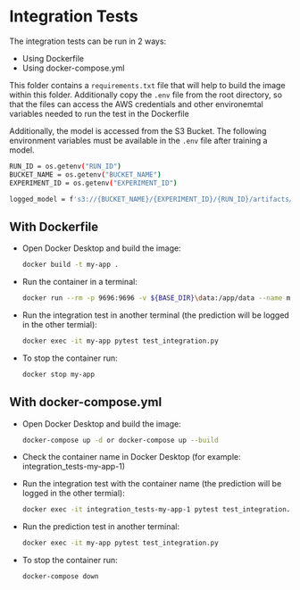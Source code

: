 # Integration Tests

The integration tests can be run in 2 ways:

- Using Dockerfile
- Using docker-compose.yml

This folder contains a `requirements.txt` file that will help to build the image within this folder. Additionally copy the `.env` file from the root directory, so that the files can access the AWS credentials and other environemtal variables needed to run the test in the Dockerfile

Additionally, the model is accessed from the S3 Bucket. The following environment variables must be available in the `.env` file after training a model.

```bash
RUN_ID = os.getenv("RUN_ID")
BUCKET_NAME = os.getenv("BUCKET_NAME")
EXPERIMENT_ID = os.getenv("EXPERIMENT_ID")

logged_model = f's3://{BUCKET_NAME}/{EXPERIMENT_ID}/{RUN_ID}/artifacts/models_mlflow'
```

## With Dockerfile

- Open Docker Desktop and build the image:

    ```bash
    docker build -t my-app .
    ```

- Run the container in a terminal:

    ```bash
    docker run --rm -p 9696:9696 -v ${BASE_DIR}\data:/app/data --name my-app my-app
    ```

- Run the integration test in another terminal (the prediction will be logged in the other termial):

    ```bash
    docker exec -it my-app pytest test_integration.py
    ```

- To stop the container run:

    ```bash
    docker stop my-app
    ```

## With docker-compose.yml

- Open Docker Desktop and build the image:

    ```bash
    docker-compose up -d or docker-compose up --build
    ```

- Check the container name in Docker Desktop (for example: integration_tests-my-app-1)

- Run the integration test with the container name (the prediction will be logged in the other termial):

    ```bash
    docker exec -it integration_tests-my-app-1 pytest test_integration.py
    ```

- Run the prediction test in another terminal:

    ```bash
    docker exec -it my-app pytest test_integration.py
    ```

- To stop the container run:

    ```bash
    docker-compose down
    ```
